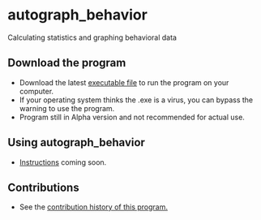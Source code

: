 # autograph_behavior
Calculating statistics and graphing behavioral data

## Download the program
  - Download the latest [executable file](dist/) to run the program on your computer.
  - If your operating system thinks the .exe is a virus, you can bypass the warning to use the program.
  - Program still in Alpha version and not recommended for actual use.

## Using autograph_behavior
  - [Instructions](documentation/instructions.md) coming soon.

## Contributions
  - See the [contribution history of this program.](documentation/contributions.md)
